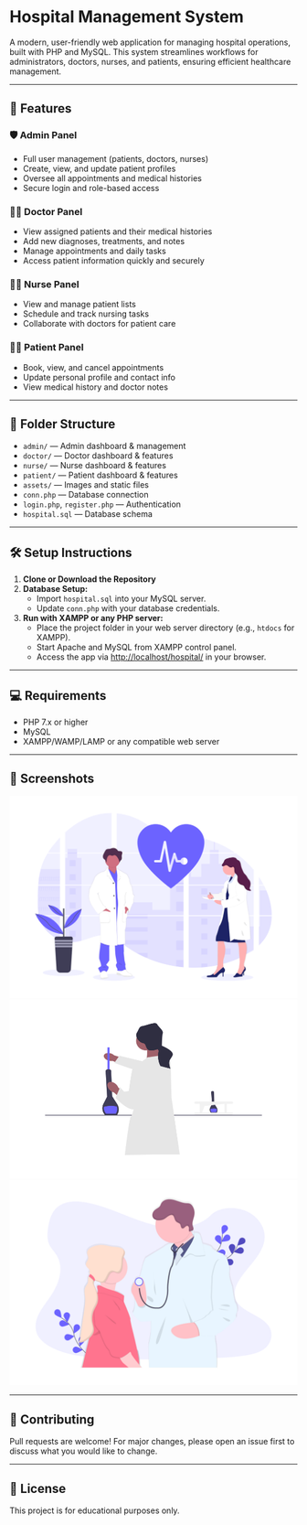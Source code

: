 # Hospital Management System

A modern, user-friendly web application for managing hospital operations, built with PHP and MySQL. This system streamlines workflows for administrators, doctors, nurses, and patients, ensuring efficient healthcare management.

---

## 🚀 Features

### 🛡️ Admin Panel
- Full user management (patients, doctors, nurses)
- Create, view, and update patient profiles
- Oversee all appointments and medical histories
- Secure login and role-based access

### 👨‍⚕️ Doctor Panel
- View assigned patients and their medical histories
- Add new diagnoses, treatments, and notes
- Manage appointments and daily tasks
- Access patient information quickly and securely

### 👩‍⚕️ Nurse Panel
- View and manage patient lists
- Schedule and track nursing tasks
- Collaborate with doctors for patient care

### 🧑‍💻 Patient Panel
- Book, view, and cancel appointments
- Update personal profile and contact info
- View medical history and doctor notes

---

## 📁 Folder Structure

- `admin/` — Admin dashboard & management
- `doctor/` — Doctor dashboard & features
- `nurse/` — Nurse dashboard & features
- `patient/` — Patient dashboard & features
- `assets/` — Images and static files
- `conn.php` — Database connection
- `login.php`, `register.php` — Authentication
- `hospital.sql` — Database schema

---

## 🛠️ Setup Instructions

1. **Clone or Download the Repository**
2. **Database Setup:**
   - Import `hospital.sql` into your MySQL server.
   - Update `conn.php` with your database credentials.
3. **Run with XAMPP or any PHP server:**
   - Place the project folder in your web server directory (e.g., `htdocs` for XAMPP).
   - Start Apache and MySQL from XAMPP control panel.
   - Access the app via [http://localhost/hospital/](http://localhost/hospital/) in your browser.

---

## 💻 Requirements
- PHP 7.x or higher
- MySQL
- XAMPP/WAMP/LAMP or any compatible web server

---

## 📸 Screenshots
![Admin Dashboard](assets/image1.png)
![Doctor Panel](assets/image2.png)
![Patient Booking](assets/image3.png)

---

## 🤝 Contributing
Pull requests are welcome! For major changes, please open an issue first to discuss what you would like to change.

---

## 📄 License
This project is for educational purposes only.

